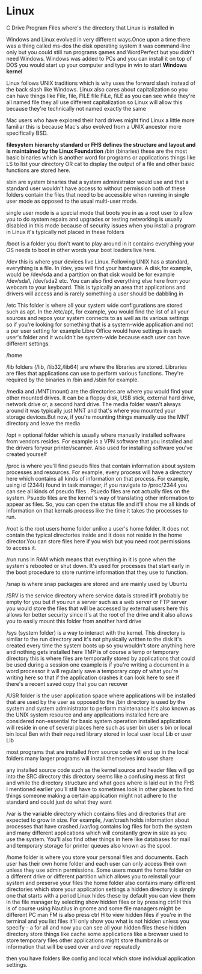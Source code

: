 # Linux

C Drive
Program Files where's the directory that Linux is installed in 

Windows and Linux evolved in very different ways.Once upon a time there was a thing called ms-dos the disk operating system
it was command-line only but you could still run programs games and WordPerfect but you didn't need Windows. Windows was added to PCs and you can install it on top of DOS you would start up your computer and type in win to start
**Windows kernel** 

Linux follows UNIX traditions which is why uses the forward slash instead of the back slash like Windows.  Linux also cares
about capitalization so you can have things like File, file, FILE fIle
FiLe, fiLE as you can see while they're all named file they all use different
capitalization so Linux will allow this because they're technically not named
exactly the same 

Mac users who have explored their hard drives might find Linux a little more familiar this is because Mac's also evolved from a UNIX
ancestor more specifically BSD. 

**filesystem hierarchy standard or FHS defines the
structure and layout and is maintained by the Linux Foundation**
/bin (binaries) these are the most basic binaries which is another word for programs or applications things like LS
to list your directory  OR cat to display the output of a file and other basic functions are stored here.

sbin are system binaries that a system administrator would use and that a standard user wouldn't have access to without permission
both of these folders contain the files that need to be accessible when running
in single user mode as opposed to the usual multi-user mode.

single user mode
is a special mode that boots you in as a root user to allow you to do system
repairs and upgrades or testing networking is usually disabled in this
mode because of security issues when you install a program in Linux it's
typically not placed in these folders 

/boot is a folder you don't want to play around in it contains everything your OS needs to boot in other words your boot loaders live here. 

/dev this is where your devices live Linux. Following UNIX has a standard, everything is a file. In /dev, you will find your hardware. A disk,for example, would be /dev/sda and a partition on that disk would be for example /dev/sda1, /dev/sda2 etc. You can also find everything else here from your webcam to your keyboard. This is typically an area that applications and drivers will access and is rarely something a user should be dabbling in

/etc This folder is where all your system wide configurations are stored such as apt. In the  /etc/apt, for example, you would find the list of all your sources and repos your system connects to as well as its various settings so if you're
looking for something that is a system-wide application and not a per
user setting for example Libre Office would have settings in each user's
folder and it wouldn't be system-wide because each user can have different
settings.

/home

/lib folders (/lib, /lib32,/lib64) are where the libraries are stored. Libraries are files that applications can use to perform various functions. They're
required by the binaries in /bin and /sbin for example.

/media and /MNT(mount) are the directories are where you would find your other mounted drives. It can be a floppy disk, USB stick, external hard drive, network drive or, a second hard drive. The media folder wasn't always around it was
typically just MNT and that's where you mounted your storage devices.But now,  if you're mounting things manually use the MNT directory and leave the media 

/opt = optional folder which is usually where manually installed software from vendors resides. For example is a VPN software that you installed and the drivers foryour printer/scanner. Also used for installing software you've created yourself

/proc is where you'll find pseudo files that contain
information about system processes and resources. For example, every process will
have a directory here which contains all kinds of information on that process. For example, using id (2344) found in task manager, if you navigate to /proc/2344
you can see all kinds of pseudo files . Psuedo files are not  actually
files on the system. Psuedo files are the kernel's way of translating other information to appear as files. So, you can open the status file and it'll show me all kinds of information on that kernals process like the time it takes the processes to run.

/root is the root users home folder unlike a user's home folder. It
does not contain the typical directories inside and it does not reside in the
home director.You can store files here if you wish but you need root
permissions to access it. 

/run  runs in RAM which means that everything in it is gone when the system's rebooted or shut down. It's used for processes that
start early in the boot procedure to store runtime information that they use
to function.

/snap is where snap packages are stored and are mainly used
by Ubuntu 

/SRV is the service directory where service data is stored it'll probably be empty for you but if you run a server such as a web server or FTP server you would store the files that will be accessed by external users here this allows for better
security since it's at the root of the drive and it also allows you to easily
mount this folder from another hard drive

/sys (system folder) is a way to interact with the
kernel. This directory is similar to the run directory and it's not physically written to the disk it's created every
time the system boots up so you wouldn't store anything here and nothing gets
installed here TMP is of course a temp or temporary directory this is where
files are temporarily stored by applications that could be used during a
session one example is if you're writing a document in a word processor it will
regularly save a temporary copy of what you're writing here so that if the
application crashes it can look here to see if there's a recent saved copy that
you can recover

/USR folder is the user application space where applications will be
installed that are used by the user as opposed to the /bin directory is used by
the system and system administrator to perform maintenance it's also known as
the UNIX system resource and any applications installed here are
considered non-essential for basic system operation installed applications
will reside in one of several places here such as user bin user s bin or
local bin local Ben with their required library stored
in local user local Lib or user Lib 

most programs that are installed from source
code will end up in the local folders many larger programs will install
themselves into user share 

any installed source code such as the kernel source
and header files will go into the SRC directory this directory seems like a
confusing mess at first and while the directory structure and what goes where
is laid out in the FHS I mentioned earlier you'll still have to sometimes
look in other places to find things someone making a certain application
might not adhere to the standard and could just do what they want

/var is the variable directory which contains files and
directories that are expected to grow in size. For example, /var/crash holds
information about processes that have crashed /var/log contains log files for
both the system and many different applications which will constantly grow
in size as you use the system. You'll also find other things in here like
databases for mail and temporary storage for printer queues also known as the
spool. 

/home folder is where you store your personal files and documents. Each user has
their own home folder and each user can only access their own unless they use
admin permissions. Some users mount the home folder on a different drive or
different partition which allows you to reinstall your system and preserve your
files the home folder also contains many different directories which store your
application settings a hidden directory is simply one that starts with a period
Linux hides these by default you can view them in the file manager by
selecting show hidden files or by pressing ctrl H this is of course using
Nautilus in gnome and some file managers might be different PC man FM is also
press ctrl H to view hidden files if you're in the terminal and you list
files it'll only show you what is not hidden unless you specify - a for all
and now you can see all your hidden files these hidden directory store
things like cache some applications like a browser used to
store temporary files other applications might store thumbnails or information
that will be used over and over repeatedly 

then you have folders like
config and local which store individual application settings.
